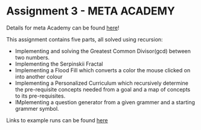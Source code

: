 # Assignment 3 - META ACADEMY

Details for meta Academy can be found [here][1]!

This assignment contains five parts, all solved using recursion:

* Implementing and solving the Greatest Common Divisor(gcd) between two numbers.
* Implementing the Serpinskii Fractal
* Implementing a Flood Fill which converts a color the mouse clicked on into another colour
* Implementing a Personalized Curriculum which recursively determine the pre-requisite concepts needed from a goal and a map of concepts to its pre-requisites.
* IMplementing a question generator from a given grammer and a starting grammer symbol.

Links to example runs can be found [here][1]

[1]: http://web.stanford.edu/class/archive/cs/cs106b/cs106b.1164//assn/metaAcademy.html